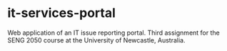# it-services-portal
Web application of an IT issue reporting portal. Third assignment for the SENG 2050 course at the University of Newcastle, Australia.
